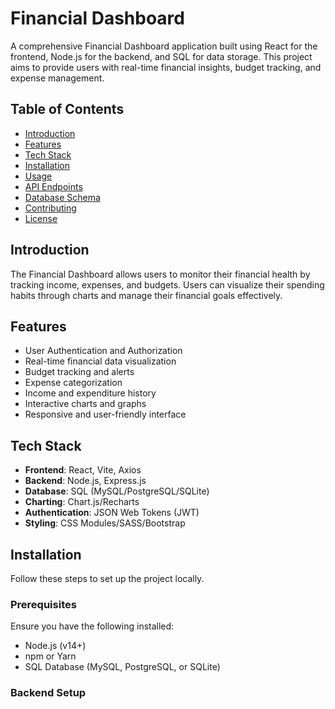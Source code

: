 # Financial Dashboard

A comprehensive Financial Dashboard application built using React for the frontend, Node.js for the backend, and SQL for data storage. This project aims to provide users with real-time financial insights, budget tracking, and expense management.

## Table of Contents

- [Introduction](#introduction)
- [Features](#features)
- [Tech Stack](#tech-stack)
- [Installation](#installation)
- [Usage](#usage)
- [API Endpoints](#api-endpoints)
- [Database Schema](#database-schema)
- [Contributing](#contributing)
- [License](#license)

## Introduction

The Financial Dashboard allows users to monitor their financial health by tracking income, expenses, and budgets. Users can visualize their spending habits through charts and manage their financial goals effectively.

## Features

- User Authentication and Authorization
- Real-time financial data visualization
- Budget tracking and alerts
- Expense categorization
- Income and expenditure history
- Interactive charts and graphs
- Responsive and user-friendly interface

## Tech Stack

- **Frontend**: React, Vite, Axios
- **Backend**: Node.js, Express.js
- **Database**: SQL (MySQL/PostgreSQL/SQLite)
- **Charting**: Chart.js/Recharts
- **Authentication**: JSON Web Tokens (JWT)
- **Styling**: CSS Modules/SASS/Bootstrap

## Installation

Follow these steps to set up the project locally.

### Prerequisites

Ensure you have the following installed:

- Node.js (v14+)
- npm or Yarn
- SQL Database (MySQL, PostgreSQL, or SQLite)

### Backend Setup


